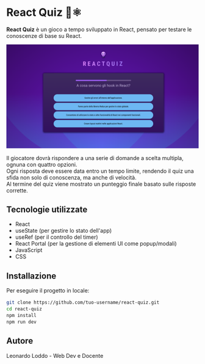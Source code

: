 # React Quiz 🧠⚛️

**React Quiz** è un gioco a tempo sviluppato in React, pensato per testare le conoscenze di base su React.

![React Quiz Screenshot](./src/assets/screenshot.png)

Il giocatore dovrà rispondere a una serie di domande a scelta multipla, ognuna con quattro opzioni.  
Ogni risposta deve essere data entro un tempo limite, rendendo il quiz una sfida non solo di conoscenza, ma anche di velocità.  
Al termine del quiz viene mostrato un punteggio finale basato sulle risposte corrette.

## Tecnologie utilizzate

- React
- useState (per gestire lo stato dell'app)
- useRef (per il controllo del timer)
- React Portal (per la gestione di elementi UI come popup/modali)
- JavaScript
- CSS

## Installazione

Per eseguire il progetto in locale:

```bash
git clone https://github.com/tuo-username/react-quiz.git
cd react-quiz
npm install
npm run dev
```

## Autore

Leonardo Loddo - Web Dev e Docente

